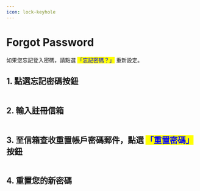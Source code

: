 ```yaml
---
icon: lock-keyhole
---
```


# Forgot Password

如果您忘記登入密碼，請點選 <mark style="color:blue;">「忘記密碼？」</mark> 重新設定。

## 1. 點選忘記密碼按鈕

<figure><img src="../.gitbook/assets/image (5).png" alt=""><figcaption></figcaption></figure>

## 2. 輸入註冊信箱

<figure><img src="../.gitbook/assets/截圖 2025-04-22 上午11.33.42.png" alt=""><figcaption></figcaption></figure>

## 3. 至信箱查收重置帳戶密碼郵件，點選 <mark style="color:blue;">「重置密碼」</mark> 按鈕

<figure><img src="../.gitbook/assets/截圖 2025-04-22 上午11.59.16.png" alt=""><figcaption></figcaption></figure>

## 4. 重置您的新密碼

<figure><img src="../.gitbook/assets/截圖 2025-04-22 中午12.07.31.png" alt=""><figcaption></figcaption></figure>